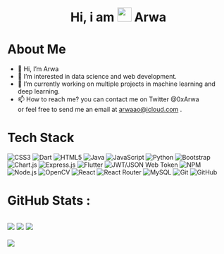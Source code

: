 <div align="center"><h1> Hi, i am <img src="https://raw.githubusercontent.com/TheDudeThatCode/TheDudeThatCode/master/Assets/Hi.gif" width="32px"/> Arwa </h1> </div>

# About Me
- 👋 Hi, I’m Arwa <br>
- 👀 I’m interested in data science and web development. <br>
- 🌱 I’m currently working on multiple projects in machine learning and deep learning. <br>
- 📫 How to reach me? you can contact me on Twitter @0xArwa <br>
 or feel free to send me an email at arwaao@icloud.com .
 <!--- 0xArwa/0xArwa is a ✨ special ✨ repository because its `README.md` 
(this file) appears on your GitHub profile. You can click the Preview link to take a look at your changes. --->


# Tech Stack
![CSS3](https://img.shields.io/badge/css3-%231572B6.svg?style=for-the-badge&logo=css3&logoColor=white)
![Dart](https://img.shields.io/badge/dart-%230175C2.svg?style=for-the-badge&logo=dart&logoColor=white)
![HTML5](https://img.shields.io/badge/html5-%23E34F26.svg?style=for-the-badge&logo=html5&logoColor=white)
![Java](https://img.shields.io/badge/java-%23ED8B00.svg?style=for-the-badge&logo=java&logoColor=white)
![JavaScript](https://img.shields.io/badge/javascript-%23323330.svg?style=for-the-badge&logo=javascript&logoColor=%23F7DF1E)
![Python](https://img.shields.io/badge/python-3670A0?style=for-the-badge&logo=python&logoColor=ffdd54)
![Bootstrap](https://img.shields.io/badge/bootstrap-%23563D7C.svg?style=for-the-badge&logo=bootstrap&logoColor=white)
![Chart.js](https://img.shields.io/badge/chart.js-F5788D.svg?style=for-the-badge&logo=chart.js&logoColor=white)
![Express.js](https://img.shields.io/badge/express.js-%23404d59.svg?style=for-the-badge&logo=express&logoColor=%2361DAFB)
![Flutter](https://img.shields.io/badge/Flutter-%2302569B.svg?style=for-the-badge&logo=Flutter&logoColor=white)
![JWT/JSON Web Token](https://img.shields.io/badge/JWT-black?style=for-the-badge&logo=JSON%20web%20tokens)
![NPM ](https://img.shields.io/badge/NPM-%23000000.svg?style=for-the-badge&logo=npm&logoColor=white)
![Node.js ](https://img.shields.io/badge/node.js-6DA55F?style=for-the-badge&logo=node.js&logoColor=white)
![OpenCV](https://img.shields.io/badge/opencv-%23white.svg?style=for-the-badge&logo=opencv&logoColor=white)
![React](https://img.shields.io/badge/react-%2320232a.svg?style=for-the-badge&logo=react&logoColor=%2361DAFB)
![React Router](https://img.shields.io/badge/React_Router-CA4245?style=for-the-badge&logo=react-router&logoColor=white)
![MySQL](https://img.shields.io/badge/mysql-%2300f.svg?style=for-the-badge&logo=mysql&logoColor=white)
![Git](https://img.shields.io/badge/git-%23F05033.svg?style=for-the-badge&logo=git&logoColor=white)
![GitHub](https://img.shields.io/badge/github-%23121011.svg?style=for-the-badge&logo=github&logoColor=white)

# GitHub Stats :
![](https://github-readme-stats.vercel.app/api?username=0xArwa&hide_border=false&include_all_commits=false&count_private=false)
![](https://github-readme-streak-stats.herokuapp.com/?user=0xArwa&hide_border=false)
![](https://github-readme-stats.vercel.app/api/top-langs/?username=0xArwa&hide_border=false&include_all_commits=false&count_private=false&layout=compact)
---
[![](https://visitcount.itsvg.in/api?id=0xArwa&icon=0&color=0)](https://visitcount.itsvg.in)
<!-- made using https://prm.pushkaryadav.in -->
<!-- -->
